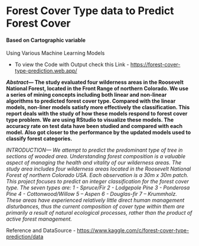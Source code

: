 # Forest Cover Type data to Predict Forest Cover 
#### Based on Cartographic variable
Using Various Machine Learning Models

* To view the Code with Output check this Link - https://forest-cover-type-prediction.web.app/

***Abstract*— The study evaluated four wilderness areas in the Roosevelt National Forest, located in the Front Range of northern Colorado. We use a series of mining concepts including both linear and non-linear algorithms to predicted forest cover type. Compared with the linear models, non-liner models satisfy more effectively the classification. This report deals with the study of how these models respond to forest cover type problem.  We are using RStudio to visualize these models. The accuracy rate on test data have been studied and compared with each model. Also got closer to the performance by the updated models used to classify forest categories.**

**INTRODUCTION*— We attempt to predict the predominant type of tree in sections of wooded area. Understanding forest composition is a valuable aspect of managing the health and vitality of our wilderness areas. The study area includes four wilderness areas located in the Roosevelt National Forest of northern Colorado USA. Each observation is a 30m x 30m patch. This project focuses to predict an integer classification for the forest cover type. The seven types are: 
1 - Spruce/Fir
2 - Lodgepole Pine
3 - Ponderosa Pine
4 - Cottonwood/Willow
5 – Aspen
6 - Douglas-fir
7 – Krummholz.
These areas have experienced relatively little direct human management disturbances, thus the current composition of cover type within them are primarily a result of natural ecological processes, rather than the product of active forest management.*

Reference and DataSource - https://www.kaggle.com/c/forest-cover-type-prediction/data
